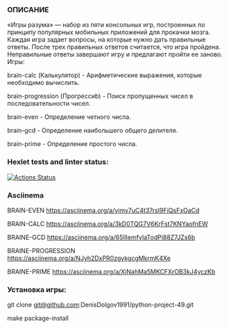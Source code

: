 ### ОПИСАНИЕ
«Игры разума» — набор из пяти консольных игр, построенных по принципу популярных мобильных приложений для прокачки мозга. Каждая игра задает вопросы, на которые нужно дать правильные ответы. После трех правильных ответов считается, что игра пройдена. Неправильные ответы завершают игру и предлагают пройти ее заново. Игры:

brain-calc (Калькулятор) - Арифметические выражения, которые необходимо вычислить.

brain-progression (Прогрессиb) - Поиск пропущенных чисел в последовательности чисел.

brain-even - Определение четного числа.

brain-gcd - Определение наибольшего общего делителя.

brain-prime - Определение простого числа.



### Hexlet tests and linter status:
[![Actions Status](https://github.com/DenisDolgov1991/python-project-49/workflows/hexlet-check/badge.svg)](https://github.com/DenisDolgov1991/python-project-49/actions)


### Asciinema

BRAIN-EVEN
https://asciinema.org/a/yjmy7uC4t37rsI9FiQsFxOaCd

BRAIN-CALC
https://asciinema.org/a/3kD0TQG7V6KrFst7KNYaofnEW

BRAINE-GCD
https://asciinema.org/a/65llIemfyIaTodPi88Z7JZs6b

BRAINE-PROGRESSION
https://asciinema.org/a/NJyh2DxPR0zgykgcgMkrmK4Xe

BRAINE-PRIME
https://asciinema.org/a/XjNahMa5MKCFXrOB3kJ4yczKb

### Установка игры:
git clone git@github.com:DenisDolgov1991/python-project-49.git

make package-install
